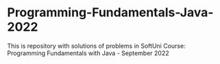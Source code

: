 # Programming-Fundamentals-Java-2022
This is repository with solutions of problems in SoftUni Course: Programming Fundamentals with Java - September 2022
